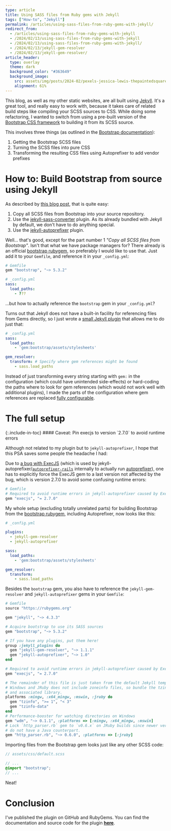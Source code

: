 ```yaml
---
type: article
title: Using SASS files from Ruby gems with Jekyll
tags: ["How-to", "Jekyll"]
permalink: /articles/using-sass-files-from-ruby-gems-with-jekyll/
redirect_from:
  - /articles/using-sass-files-from-ruby-gems-with-jekyll
  - /2024/02/13/using-sass-files-from-ruby-gems-with-jekyll
  - /2024/02/13/using-sass-files-from-ruby-gems-with-jekyll/
  - /2024/02/13/jekyll-gem-resolver
  - /2024/02/13/jekyll-gem-resolver/
article_header:
  type: overlay
  theme: dark
  background_color: "#363649"
  background_image:
    src: assets/img/posts/2024-02/pexels-jessica-lewis-thepaintedsquare-583847.jpg
    alignment: 61%
---
```


This blog, as well as my other static websites, are all built using [Jekyll][jekyll].
It's a great tool, and really easy to work with, because it takes care of related build steps
like compiling your SCSS sources to CSS.
While doing some refactoring, I wanted to switch from using a pre-built version of the
[Bootstrap CSS framework][bootstrap] to building it from its SCSS source.

This involves three things (as outlined in the [Bootstrap documentation][bootstrap-build-docs]):

1. Getting the Bootstrap SCSS files
2. Turning the SCSS files into pure CSS
3. Transforming the resulting CSS files using Autoprefixer to add vendor prefixes

# How to: Build Bootstrap from source using Jekyll

As described by [this blog post][blog-bootstrap-jekyll], that is quite easy:

1. Copy all SCSS files from Bootstrap into your source repository.
2. Use the [jekyll-sass-converter] plugin. As its already bundled with Jekyll by default, we don't have to do anything special.
3. Use the [jekyll-autoprefixer] plugin.

Well... that's good, except for the part number 1 _"Copy all SCSS files from Bootstrap"_.
Isn't that what we have package managers for?
There already is an official [bootstrap rubygem][bootstrap-gem], so preferably I would like to use that.
Just add it to your `Gemfile`, and reference it in your `_config.yml`:

```ruby
# Gemfile
gem "bootstrap", "~> 5.3.2"
```

```yaml
# _config.yml
sass:
  load_paths:
    - ???
```

...but how to actually reference the `bootstrap` gem in your `_config.yml`?

Turns out that Jekyll does not have a built-in facility for referencing files from Gems directly,
so I just wrote a [small Jekyll plugin][jekyll-gem-resolver] that allows me to do just that:

```yaml
# _config.yml
sass:
  load_paths:
    - 'gem:bootstrap/assets/stylesheets'

gem_resolver:
  transform: # Specify where gem references might be found
    - sass.load_paths
```

Instead of just transforming every string starting with `gem:` in the configuration (which could have unintended side-effects)
or hard-coding the paths where to look for gem references (which would not work well with additional plugins),
I made the parts of the configuration where gem references are replaced [fully configurable](https://github.com/cr7pt0gr4ph7/jekyll-gem-resolver?tab=readme-ov-file#path-syntax).

# The full setup

<div class="error" markdown="1">
{:.include-in-toc}
#### Caveat: Pin execjs to version `2.7.0` to avoid runtime errors

Although not related to my plugin but to `jekyll-autoprefixer`, I hope that this PSA saves some people the headache I had:

Due to [a bug with ExecJS][execjs-bug] (which is used by jekyll-autoprefixer/[`autoprefixer-rails`][autoprefixer-rails] internally to actually run
[autoprefixer]),
one has to explicitly force the ExecJS gem to a last version not affected by the bug, which is version 2.7.0
to avoid some confusing runtime errors:

```ruby
# Gemfile
# Required to avoid runtime errors in jekyll-autoprefixer caused by ExecJS 2.8.0 and later
gem "execjs", "= 2.7.0"
```
</div>

My whole setup (excluding totally unrelated parts) for building Bootstrap from the [bootstrap rubygem][bootstrap-gem],
including Autoprefixer, now looks like this:

```yaml
# _config.yml

plugins:
  - jekyll-gem-resolver
  - jekyll-autoprefixer

sass:
  load_paths:
    - 'gem:bootstrap/assets/stylesheets'

gem_resolver:
  transform:
    - sass.load_paths
```

Besides the `bootstrap` gem, you also have to reference the `jekyll-gem-resolver` and `jekyll-autoprefixer` gems in your `Gemfile`:

```ruby
# Gemfile
source "https://rubygems.org"

gem "jekyll", "~> 4.3.3"

# Acquire bootstrap to use its SASS sources
gem "bootstrap", "~> 5.3.2"

# If you have any plugins, put them here!
group :jekyll_plugins do
  gem "jekyll-gem-resolver", "~> 1.1.1"
  gem "jekyll-autoprefixer", "~> 1.0"
end

# Required to avoid runtime errors in jekyll-autoprefixer caused by ExecJS 2.8.0 and later
gem "execjs", "= 2.7.0"

# The remainder of this file is just taken from the default Jekyll template:
# Windows and JRuby does not include zoneinfo files, so bundle the tzinfo-data gem
# and associated library.
platforms :mingw, :x64_mingw, :mswin, :jruby do
  gem "tzinfo", ">= 1", "< 3"
  gem "tzinfo-data"
end
# Performance-booster for watching directories on Windows
gem "wdm", "~> 0.1.1", :platforms => [:mingw, :x64_mingw, :mswin]
# Lock `http_parser.rb` gem to `v0.6.x` on JRuby builds since newer versions of the gem
# do not have a Java counterpart.
gem "http_parser.rb", "~> 0.6.0", :platforms => [:jruby]
```

Importing files from the Bootstrap gem looks just like any other SCSS code:

```scss
// assets/css/default.scss

// ...
@import "bootstrap";
// ...
```

Neat!

# Conclusion

I've published the plugin on GitHub and RubyGems.
You can find the documentation and source code for the plugin [**here**][jekyll-gem-resolver].

[jekyll]: https://jekyllrb.com/
[bootstrap]: https://github.com/twbs/bootstrap
[bootstrap-build-docs]: https://getbootstrap.com/docs/5.3/getting-started/download/#source-files
[bootstrap-gem]: https://github.com/twbs/bootstrap-rubygem
[blog-bootstrap-jekyll]: https://medium.com/codex/how-to-add-bootstrap-5-sass-to-jekyll-e3b189f71552

[jekyll-sass-converter]: https://github.com/jekyll/jekyll-sass-converter
[jekyll-autoprefixer]: https://github.com/vwochnik/jekyll-autoprefixer
[jekyll-autoprefixer-sourcemaps]: https://github.com/vwochnik/jekyll-autoprefixer/pull/16
[jekyll-gem-resolver]: https://github.com/cr7pt0gr4ph7/jekyll-gem-resolver
[jekyll-gem-resolver-gem]: https://rubygems.org/gems/jekyll-gem-resolver
[autoprefixer]: https://github.com/postcss/autoprefixer
[autoprefixer-rails]: https://github.com/ai/autoprefixer-rails
[execjs-bug]: https://github.com/rails/execjs/issues/99
